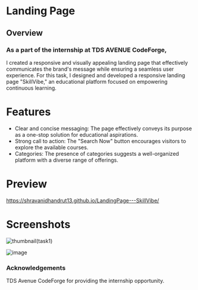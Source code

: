# Landing Page
## Overview
### As a part of the internship at TDS AVENUE CodeForge, 
I created a responsive and visually appealing landing page that effectively communicates the brand's message while ensuring a seamless user experience. For this task, I designed and developed a responsive landing page "SkillVibe," an educational platform focused on empowering continuous learning.

# Features
* Clear and concise messaging: The page effectively conveys its purpose as a one-stop solution for educational aspirations.
* Strong call to action: The "Search Now" button encourages visitors to explore the available courses.
* Categories: The presence of categories suggests a well-organized platform with a diverse range of offerings.

# Preview
 https://shravanidhandrut13.github.io/LandingPage---SkillVibe/

# Screenshots

![thumbnail(task1)](https://github.com/user-attachments/assets/a4a73a0a-4048-436a-a679-1af823473172)

![image](https://github.com/user-attachments/assets/3eead24f-59dc-4338-987c-d0a7fb5d88f3)


### Acknowledgements
TDS Avenue CodeForge for providing the internship opportunity.
